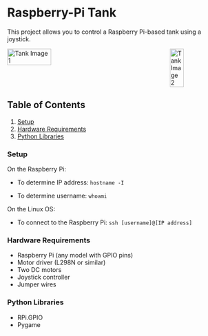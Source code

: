 # Raspberry-Pi Tank 
This project allows you to control a Raspberry Pi-based tank using a joystick.

<div style="display: flex; justify-content: space-between;">
  <img src="https://github.com/user-attachments/assets/ae3ae672-d46f-4452-b7ae-1f5874b1fb2b" alt="Tank Image 1" width="45%" />
  <img src="https://github.com/user-attachments/assets/c7f55e9b-bfe0-4027-8817-70f47f0aeaeb" alt="Tank Image 2" width="25%" />
</div>

## Table of Contents
1. [Setup](#setup)
2. [Hardware Requirements](#hardware-requirements)
3. [Python Libraries](#python-libraries)


### Setup 
On the Raspberry Pi: 

- To determine IP address: ```hostname -I```

- To determine username: ```whoami```

On the Linux OS: 

- To connect to the Raspberry Pi: ```ssh [username]@[IP address]```


### Hardware Requirements 
- Raspberry Pi (any model with GPIO pins)
- Motor driver (L298N or similar)
- Two DC motors
- Joystick controller
- Jumper wires

### Python Libraries
- RPi.GPIO
- Pygame

